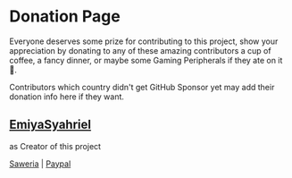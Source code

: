 # Donation Page
Everyone deserves some prize for contributing to this project, show your appreciation by donating
to any of these amazing contributors a cup of coffee, a fancy dinner, or maybe some Gaming Peripherals if they ate on it 🙂.

Contributors which country didn't get GitHub Sponsor yet may add their donation info here if they want.

## [EmiyaSyahriel](https://github.com/EmiyaSyahriel)
as Creator of this project

[Saweria](https://saweria.co/EmiyaSyahriel) | [Paypal](https://www.paypal.com/paypalme/EmiyaSyahriel)
